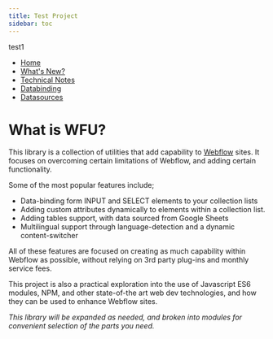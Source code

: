 ```yaml
---
title: Test Project
sidebar: toc
---
```


test1

- [Home](/githubpages)
- [What's New?](/githubpages/whats-new)
- [Technical Notes](/githubpages/tech)
- [Databinding](/githubpages/databinding)
- [Datasources](/githubpages/datasources)

# What is WFU?

This library is a collection of utilities that add capability to 
[Webflow](https://webflow.com/)
sites. It focuses on overcoming certain limitations of Webflow, and adding certain functionality.

Some of the most popular features include;

- Data-binding form INPUT and SELECT elements to your collection lists
- Adding custom attributes dynamically to elements within a collection list.
- Adding tables support, with data sourced from Google Sheets
- Multilingual support through language-detection and a dynamic content-switcher

All of these features are focused on creating as much capability within Webflow as possible, without relying on 3rd party plug-ins and monthly service fees.

This project is also a practical exploration into the use of Javascript ES6 modules, NPM, and other state-of-the art web dev technologies, and how they can be used to enhance Webflow sites.

*This library will be expanded as needed, and broken into modules for convenient selection of the parts you need.*

